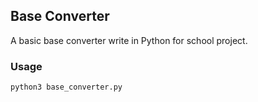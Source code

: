 ## Base Converter

A basic base converter write in Python for school project.

### Usage

```bash
python3 base_converter.py
```
